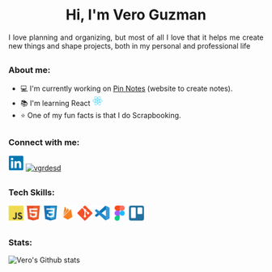 <h1 align="center"> Hi, I'm Vero Guzman </h1> 

<p align="justify">I love planning and organizing, but most of all I love that it helps me create new things and shape projects, both in my personal and professional life</p>
<h2></h2>

<h3>About me: </h3>

* 💻 I'm currently working on <a href="https://github.com/veroguzrob/CDMX012-notes"> Pin Notes<a/> (website to create notes).
* 📚 I'm learning React <img src="https://github.com/devicons/devicon/blob/master/icons/react/react-original.svg" alt="react" width="20" height="20"/>
* ⭐ One of my fun facts is that I do Scrapbooking.
<h2></h2>

<h3>Connect with me:</h3>
<a href="https://www.linkedin.com/in/veroguzrob/"><img src="https://github.com/devicons/devicon/blob/master/icons/linkedin/linkedin-original.svg" alt="javascript" width="30" height="30"/></a> 
<a href="mailto:vgrdesd@gmail.com" target="blank"><img src="https://upload.wikimedia.org/wikipedia/commons/thumb/7/7e/Gmail_icon_%282020%29.svg/2560px-Gmail_icon_%282020%29.svg.png" alt="vgrdesd" height="30" width="30" /></a>
<h2></h2>

<h3>Tech Skills:</h3>
 
<img src="https://github.com/devicons/devicon/blob/master/icons/javascript/javascript-original.svg" alt="javascript" width="30" height="30"/> <img src="https://github.com/devicons/devicon/blob/master/icons/html5/html5-original.svg" alt="html5" width="30" height="30"/> <img src="https://raw.githubusercontent.com/devicons/devicon/master/icons/css3/css3-original.svg" alt="css3" width="30" height="30"/> <img src="https://github.com/devicons/devicon/blob/master/icons/firebase/firebase-plain.svg" alt="firebase" width="30" height="30"/> <img src="https://github.com/devicons/devicon/blob/master/icons/git/git-original.svg" alt="git" width="30" height="30"/> <img src="https://github.com/devicons/devicon/blob/master/icons/vscode/vscode-original.svg" alt="vscode" width="30" height="30"/> <img src="https://github.com/devicons/devicon/blob/master/icons/figma/figma-original.svg" alt="figma" width="30" height="30"/> <img src="https://github.com/devicons/devicon/blob/master/icons/trello/trello-plain.svg" alt="trello" width="30" height="30"/>
<h2></h2>
 
<h3>Stats:</h3>
 
![Vero's Github stats](https://github-readme-stats.vercel.app/api?username=veroguzrob&count_private=true&show_icons=true&theme=radical)
<!-- 
![Top Langs](https://github-readme-stats.vercel.app/api/top-langs/?username=veroguzrob&hide=css$layout=compact)
![Top Langs](https://github-readme-stats.vercel.app/api/top-langs/?username=stephsalazar&hide=css&layout=compact)
-->
